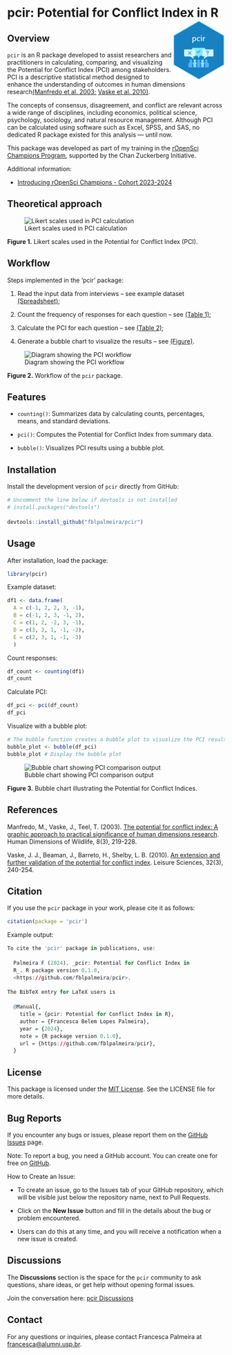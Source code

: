 
# pcir: Potential for Conflict Index in R <a href="https://fblpalmeira.github.io/pcir/"><img src="man/figures/pcir_logo.png" alt="pcir website" align="right" height="139"/></a>

## Overview

`pcir` is an R package developed to assist researchers and practitioners
in calculating, comparing, and visualizing the Potential for Conflict
Index (PCI) among stakeholders. PCI is a descriptive statistical method
designed to enhance the understanding of outcomes in human dimensions
research[(Manfredo et
al. 2003;](https://www.tandfonline.com/doi/abs/10.1080/10871200304310)
[Vaske et
al. 2010)](https://www.tandfonline.com/doi/abs/10.1080/01490401003712648).

The concepts of consensus, disagreement, and conflict are relevant
across a wide range of disciplines, including economics, political
science, psychology, sociology, and natural resource management.
Although PCI can be calculated using software such as Excel, SPSS, and
SAS, no dedicated R package existed for this analysis — until now.

This package was developed as part of my training in the [rOpenSci
Champions Program](https://ropensci.org/champions/), supported by the
Chan Zuckerberg Initiative.

Additional information:

- [Introducing rOpenSci Champions - Cohort
  2023-2024](https://ropensci.org/blog/2024/02/15/champions-program-champions-2024/)

## Theoretical approach

<figure>
<img src="reference/figures/likert_scales1.png"
alt="Likert scales used in PCI calculation" />
<figcaption aria-hidden="true">Likert scales used in PCI
calculation</figcaption>
</figure>

**Figure 1.** Likert scales used in the Potential for Conflict Index
(PCI).

## Workflow

Steps implemented in the ‘pcir’ package:

1.  Read the input data from interviews – see example dataset
    [(Spreadsheet)]();

2.  Count the frequency of responses for each question – see [(Table
    1)]();

3.  Calculate the PCI for each question – see [(Table 2)]();

4.  Generate a bubble chart to visualize the results – see [(Figure)]().

<figure>
<img src="reference/figures/diagrammer_pcir.png"
alt="Diagram showing the PCI workflow" />
<figcaption aria-hidden="true">Diagram showing the PCI
workflow</figcaption>
</figure>

**Figure 2.** Workflow of the `pcir` package.

## Features

- `counting()`: Summarizes data by calculating counts, percentages,
  means, and standard deviations.

- `pci()`: Computes the Potential for Conflict Index from summary data.

- `bubble()`: Visualizes PCI results using a bubble plot.

## Installation

Install the development version of `pcir` directly from GitHub:

``` r
# Uncomment the line below if devtools is not installed
# install.packages("devtools")

devtools::install_github("fblpalmeira/pcir")
```

## Usage

After installation, load the package:

``` r
library(pcir)
```

Example dataset:

``` r
df1 <- data.frame(
  A = c(-1, 2, 2, 3, -1),
  B = c(-1, 2, 3, -1, 2),
  C = c(1, 2, -2, 3, -1),
  D = c(3, 2, 1, -1, -2),
  E = c(2, 3, 1, -1, -3)
  )
```

Count responses:

``` r
df_count <- counting(df1)
df_count
```

Calculate PCI:

``` r
df_pci <- pci(df_count)
df_pci
```

Visualize with a bubble plot:

``` r
# The bubble function creates a bubble plot to visualize the PCI results
bubble_plot <- bubble(df_pci)
bubble_plot # Display the bubble plot
```

<figure>
<img src="reference/figures/output_pci.png"
alt="Bubble chart showing PCI comparison output" />
<figcaption aria-hidden="true">Bubble chart showing PCI comparison
output</figcaption>
</figure>

**Figure 3.** Bubble chart illustrating the Potential for Conflict
Indices.

## References

Manfredo, M., Vaske, J., Teel, T. (2003). [The potential for conflict
index: A graphic approach to practical significance of human dimensions
research](https://www.tandfonline.com/doi/abs/10.1080/10871200304310).
Human Dimensions of Wildlife, 8(3), 219-228.

Vaske, J. J., Beaman, J., Barreto, H., Shelby, L. B. (2010). [An
extension and further validation of the potential for conflict
index](https://www.tandfonline.com/doi/abs/10.1080/01490401003712648).
Leisure Sciences, 32(3), 240-254.

## Citation

If you use the `pcir` package in your work, please cite it as follows:

``` r
citation(package = 'pcir')
```

Example output:

``` r
To cite the 'pcir' package in publications, use:

  Palmeira F (2024). _pcir: Potential for Conflict Index in
  R_. R package version 0.1.0,
  <https://github.com/fblpalmeira/pcir>.

The BibTeX entry for LaTeX users is

  @Manual{,
    title = {pcir: Potential for Conflict Index in R},
    author = {Francesca Belem Lopes Palmeira},
    year = {2024},
    note = {R package version 0.1.0},
    url = {https://github.com/fblpalmeira/pcir},
  }
```

## License

This package is licensed under the [MIT
License](https://github.com/fblpalmeira/pcir?tab=MIT-1-ov-file). See the
LICENSE file for more details.

## Bug Reports

If you encounter any bugs or issues, please report them on the [GitHub
Issues](https://github.com/fblpalmeira/pcir/issues) page.

Note: To report a bug, you need a GitHub account. You can create one for
free on [GitHub](https://github.com/join.).

How to Create an Issue:

- To create an issue, go to the Issues tab of your GitHub repository,
  which will be visible just below the repository name, next to Pull
  Requests.

- Click on the **New Issue** button and fill in the details about the
  bug or problem encountered.

- Users can do this at any time, and you will receive a notification
  when a new issue is created.

## Discussions

The **Discussions** section is the space for the `pcir` community to ask
questions, share ideas, or get help without opening formal issues.

Join the conversation here: [pcir
Discussions](https://github.com/fblpalmeira/pcir/discussions)

## Contact

For any questions or inquiries, please contact Francesca Palmeira at
<francesca@alumni.usp.br>.
